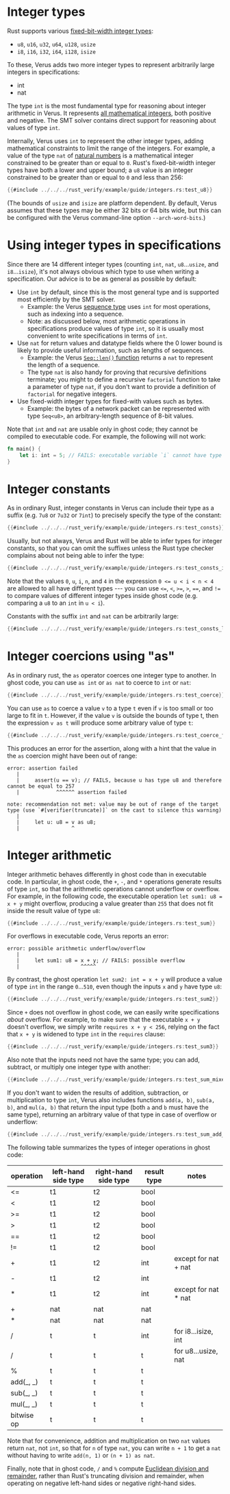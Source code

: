 # Integer types

Rust supports various
[fixed-bit-width integer types](https://doc.rust-lang.org/book/ch03-02-data-types.html#integer-types):

- `u8`, `u16`, `u32`, `u64`, `u128`, `usize`
- `i8`, `i16`, `i32`, `i64`, `i128`, `isize`

To these, Verus adds two more integer types to represent arbitrarily large integers in specifications:

- int
- nat

The type `int` is the most fundamental type for reasoning about integer arithmetic in Verus.
It represents [all mathematical integers](https://en.wikipedia.org/wiki/Integer),
both positive and negative.
The SMT solver contains direct support for reasoning about values of type `int`.

Internally, Verus uses `int` to represent the other integer types,
adding mathematical constraints to limit the range of the integers.
For example, a value of the type `nat` of [natural numbers](https://en.wikipedia.org/wiki/Natural_number) 
is a mathematical integer constrained to be greater than or equal to `0`.
Rust's fixed-bit-width integer types have both a lower and upper bound;
a `u8` value is an integer constrained to be greater than or equal to `0` and less than 256:

```rust
{{#include ../../../rust_verify/example/guide/integers.rs:test_u8}}
```

(The bounds of `usize` and `isize` are platform dependent.
By default, Verus assumes that these types may be either 32 bits or 64 bits wide,
but this can be configured with the Verus command-line option `--arch-word-bits`.)

# Using integer types in specifications

Since there are 14 different integer types (counting `int`, `nat`, `u8`...`usize`, and `i8`...`isize`),
it's not always obvious which type to use when writing a specification.
Our advice is to be as general as possible by default:
- Use `int` by default, since this is the most general type and is supported most efficiently by the SMT solver.
  - Example: the Verus [sequence type](https://verus-lang.github.io/verus/verusdoc/vstd/seq/struct.Seq.html)
    uses `int` for most operations, such as indexing into a sequence.
  - Note: as discussed below, most arithmetic operations in specifications produce values of type `int`,
    so it is usually most convenient to write specifications in terms of `int`.
- Use `nat` for return values and datatype fields where the 0 lower bound is likely to provide useful information,
  such as lengths of sequences.
  - Example: the Verus [`Seq::len()` function](https://verus-lang.github.io/verus/verusdoc/vstd/seq/struct.Seq.html#method.len)
    returns a `nat` to represent the length of a sequence.
  - The type `nat` is also handy for proving that recursive definitions terminate;
    you might to define a recursive `factorial` function to take a parameter of type `nat`,
    if you don't want to provide a definition of `factorial` for negative integers.
- Use fixed-width integer types for fixed-with values such as bytes.
  - Example: the bytes of a network packet can be represented with type `Seq<u8>`, an arbitrary-length sequence of 8-bit values.

Note that `int` and `nat` are usable only in ghost code;
they cannot be compiled to executable code.
For example, the following will not work:

```rust
fn main() {
    let i: int = 5; // FAILS: executable variable `i` cannot have type `int`, which is ghost-only
}
```

# Integer constants

As in ordinary Rust, integer constants in Verus can include their type as a suffix
(e.g. `7u8` or `7u32` or `7int`) to precisely specify the type of the constant:

```rust
{{#include ../../../rust_verify/example/guide/integers.rs:test_consts}}
```

Usually, but not always, Verus and Rust will be able to infer types for integer constants,
so that you can omit the suffixes unless the Rust type checker complains about not being able to infer the type:

```rust
{{#include ../../../rust_verify/example/guide/integers.rs:test_consts_infer}}
```

Note that the values `0`, `u`, `i`, `n`, and `4` in the expression `0 <= u < i < n < 4`
are allowed to all have different types ---
you can use `<=`, `<`, `>=`, `>`, `==`, and `!=` to compare values of different integer types inside ghost code
(e.g. comparing a `u8` to an `int` in `u < i`).

Constants with the suffix `int` and `nat` can be arbitrarily large:

```rust
{{#include ../../../rust_verify/example/guide/integers.rs:test_consts_large}}
```

# Integer coercions using "as"

As in ordinary rust, the `as` operator coerces one integer type to another.
In ghost code, you can use `as int` or `as nat` to coerce to `int` or `nat`:

```rust
{{#include ../../../rust_verify/example/guide/integers.rs:test_coerce}}
```

You can use `as` to coerce a value `v` to a type `t` even if `v` is too small or too large to fit in `t`.
However, if the value `v` is outside the bounds of type t,
then the expression `v as t` will produce some arbitrary value of type `t`:

```rust
{{#include ../../../rust_verify/example/guide/integers.rs:test_coerce_fail}}
```

This produces an error for the assertion, along with a hint that the value in the `as` coercion might have been out of range:

```
error: assertion failed
   |
   |     assert(u == v); // FAILS, because u has type u8 and therefore cannot be equal to 257
   |            ^^^^^^ assertion failed

note: recommendation not met: value may be out of range of the target type (use `#[verifier(truncate)]` on the cast to silence this warning)
   |
   |     let u: u8 = v as u8;
   |                 ^
```

# Integer arithmetic

Integer arithmetic behaves differently in ghost code than in executable code.
In particular, in ghost code, the `+`, `-`, and `*` operations generate results of type `int`,
so that the arithmetic operations cannot underflow or overflow.
For example, in the following code, the executable operation `let sum1: u8 = x + y`
might overflow, producing a value greater than `255` that does not fit inside the result value of type `u8`:

```rust
{{#include ../../../rust_verify/example/guide/integers.rs:test_sum}}
```

For overflows in executable code, Verus reports an error:

```
error: possible arithmetic underflow/overflow
   |
   |     let sum1: u8 = x + y; // FAILS: possible overflow
   |                    ^^^^^
```

By contrast, the ghost operation `let sum2: int = x + y` will produce a value of type `int` in the range `0`...`510`,
even though the inputs `x` and `y` have type `u8`:

```rust
{{#include ../../../rust_verify/example/guide/integers.rs:test_sum2}}
```

Since `+` does not overflow in ghost code, we can easily write specifications *about* overflow.
For example, to make sure that the executable `x + y` doesn't overflow,
we simply write `requires x + y < 256`, relying on the fact that `x + y` is widened to type `int`
in the `requires` clause:

```rust
{{#include ../../../rust_verify/example/guide/integers.rs:test_sum3}}
```

Also note that the inputs need not have the same type;
you can add, subtract, or multiply one integer type with another:

```rust
{{#include ../../../rust_verify/example/guide/integers.rs:test_sum_mixed}}
```

If you don't want to widen the results of addition, subtraction, or multiplication to type `int`,
Verus also includes functions `add(a, b)`, `sub(a, b)`, and `mul(a, b)` that return the input type
(both `a` and `b` must have the same type), returning an arbitrary value of that type in case of overflow or underflow:

```rust
{{#include ../../../rust_verify/example/guide/integers.rs:test_sum_add_sub}}
```

The following table summarizes the types of integer operations in ghost code:

| operation | left-hand side type | right-hand side type | result type | notes                |
|-----------|---------------------|----------------------|-------------|----------------------|
| <=        | t1                  | t2                   | bool        |                      |
| <         | t1                  | t2                   | bool        |                      |
| >=        | t1                  | t2                   | bool        |                      |
| >         | t1                  | t2                   | bool        |                      |
| ==        | t1                  | t2                   | bool        |                      |
| !=        | t1                  | t2                   | bool        |                      |
| +         | t1                  | t2                   | int         | except for nat + nat |
| -         | t1                  | t2                   | int         |                      |
| *         | t1                  | t2                   | int         | except for nat * nat |
| +         | nat                 | nat                  | nat         |                      |
| *         | nat                 | nat                  | nat         |                      |
| /         | t                   | t                    | int         | for i8...isize, int  |
| /         | t                   | t                    | t           | for u8...usize, nat  |
| %         | t                   | t                    | t           |                      |
| add(_, _) | t                   | t                    | t           |                      |
| sub(_, _) | t                   | t                    | t           |                      |
| mul(_, _) | t                   | t                    | t           |                      |
| bitwise op| t                   | t                    | t           |                      |

Note that for convenience, addition and multiplication on two `nat` values return `nat`, not `int`,
so that for `n` of type `nat`, you can write `n + 1` to get a `nat` without having to write
`add(n, 1)` or `(n + 1) as nat`.

Finally, note that in ghost code, `/` and `%` compute
[Euclidean division and remainder](https://en.wikipedia.org/wiki/Euclidean_division),
rather than Rust's truncating division and remainder,
when operating on negative left-hand sides or negative right-hand sides.
